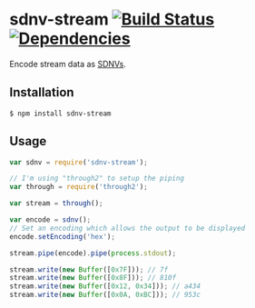 # sdnv-stream [![Build Status](https://travis-ci.org/ruiquelhas/sdnv-stream.svg)](https://travis-ci.org/ruiquelhas/sdnv-stream) [![Dependencies](https://david-dm.org/ruiquelhas/sdnv-stream.svg)](https://david-dm.org/ruiquelhas/sdnv-stream)

Encode stream data as [SDNVs](http://www.dtnrg.org/wiki/SDNV).

## Installation

```
$ npm install sdnv-stream
```

## Usage

```javascript
var sdnv = require('sdnv-stream');

// I'm using "through2" to setup the piping
var through = require('through2');

var stream = through();

var encode = sdnv();
// Set an encoding which allows the output to be displayed
encode.setEncoding('hex');

stream.pipe(encode).pipe(process.stdout);

stream.write(new Buffer([0x7F])); // 7f
stream.write(new Buffer([0x8F])); // 810f
stream.write(new Buffer([0x12, 0x34])); // a434
stream.write(new Buffer([0x0A, 0xBC])); // 953c
```

